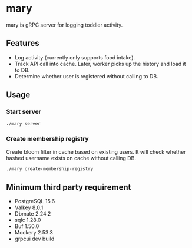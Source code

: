 # mary
mary is gRPC server for logging toddler activity.

## Features
- Log activity (currently only supports food intake).
- Track API call into cache. Later, worker picks up the history and load it to DB.
- Determine whether user is registered without calling to DB.

## Usage
### Start server
```bash
./mary server
```
### Create membership registry
Create bloom filter in cache based on existing users. It will check whether hashed username exists on cache without calling DB.
```bash
./mary create-membership-registry
```

## Minimum third party requirement
- PostgreSQL 15.6
- Valkey 8.0.1
- Dbmate 2.24.2
- sqlc 1.28.0
- Buf 1.50.0
- Mockery 2.53.3
- grpcui dev build
